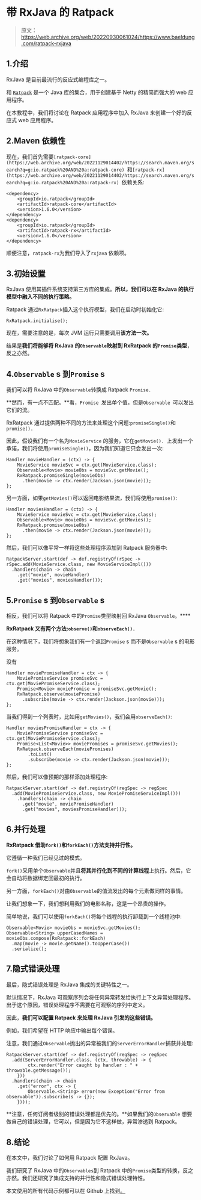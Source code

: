 # 带 RxJava 的 Ratpack

> 原文：<https://web.archive.org/web/20220930061024/https://www.baeldung.com/ratpack-rxjava>

## 1.介绍

RxJava 是目前最流行的反应式编程库之一。

和 [`Ratpack`](/web/20221129014402/https://www.baeldung.com/ratpack) 是一个 Java 库的集合，用于创建基于 Netty 的精简而强大的 web 应用程序。

在本教程中，我们将讨论在 Ratpack 应用程序中加入 RxJava 来创建一个好的反应式 web 应用程序。

## 2.Maven 依赖性

现在，我们首先需要`[ratpack-core](https://web.archive.org/web/20221129014402/https://search.maven.org/search?q=g:io.ratpack%20AND%20a:ratpack-core) `和`[ratpack-rx](https://web.archive.org/web/20221129014402/https://search.maven.org/search?q=g:io.ratpack%20AND%20a:ratpack-rx) `依赖关系:

```
<dependency>
    <groupId>io.ratpack</groupId>
    <artifactId>ratpack-core</artifactId>
    <version>1.6.0</version>
</dependency>
<dependency>
    <groupId>io.ratpack</groupId>
    <artifactId>ratpack-rx</artifactId>
    <version>1.6.0</version>
</dependency> 
```

顺便注意，`ratpack-rx`为我们导入了`rxjava` 依赖项。

## 3.初始设置

RxJava 使用其插件系统支持第三方库的集成。**所以，我们可以在 RxJava 的执行模型中融入不同的执行策略。**

Ratpack 通过`RxRatpack`插入这个执行模型，我们在启动时初始化它:

```
RxRatpack.initialise(); 
```

现在，需要注意的是，每次 JVM 运行只需要调用**该方法一次。**

结果是**我们将能够将 RxJava 的`Observable`映射到 RxRatpack 的`Promise`类型**，反之亦然。

## 4.`Observable` s 到`Promise` s

我们可以将 RxJava 中的`Observable`转换成 Ratpack `Promise.`

**然而，有一点不匹配。**看，`Promise `发出单个值，但是`Observable `可以发出它们的流。

RxRatpack 通过提供两种不同的方法来处理这个问题:`promiseSingle()`和`promise().`

因此，假设我们有一个名为`MovieService` 的服务，它在`getMovie(). `上发出一个承诺，我们将使用`promiseSingle()`，因为我们知道它只会发出一次:

```
Handler movieHandler = (ctx) -> {
    MovieService movieSvc = ctx.get(MovieService.class);
    Observable<Movie> movieObs = movieSvc.getMovie();
    RxRatpack.promiseSingle(movieObs)
      .then(movie -> ctx.render(Jackson.json(movie)));
};
```

另一方面，如果`getMovies()`可以返回电影结果流，我们将使用`promise()`:

```
Handler moviesHandler = (ctx) -> {
    MovieService movieSvc = ctx.get(MovieService.class);
    Observable<Movie> movieObs = movieSvc.getMovies();
    RxRatpack.promise(movieObs)
      .then(movie -> ctx.render(Jackson.json(movie)));
};
```

然后，我们可以像平常一样将这些处理程序添加到 Ratpack 服务器中:

```
RatpackServer.start(def -> def.registryOf(rSpec -> rSpec.add(MovieService.class, new MovieServiceImpl()))
  .handlers(chain -> chain
    .get("movie", movieHandler)
    .get("movies", moviesHandler)));
```

## 5.`Promise` s 到`Observable` s

相反，我们可以将 Ratpack 中的`Promise`类型映射回 RxJava `Observable`。****

**RxRatpack 又有两个方法:`observe()`和`observeEach().`**

在这种情况下，我们将想象我们有一个返回`Promise` s 而不是`Observable` s 的电影服务。

没有

```
Handler moviePromiseHandler = ctx -> {
    MoviePromiseService promiseSvc = ctx.get(MoviePromiseService.class);
    Promise<Movie> moviePromise = promiseSvc.getMovie();
    RxRatpack.observe(moviePromise)
      .subscribe(movie -> ctx.render(Jackson.json(movie)));
};
```

当我们得到一个列表时，比如用`getMovies()`，我们会用`observeEach()`:

```
Handler moviesPromiseHandler = ctx -> {
    MoviePromiseService promiseSvc = ctx.get(MoviePromiseService.class);
    Promise<List<Movie>> moviePromises = promiseSvc.getMovies();
    RxRatpack.observeEach(moviePromises)
        .toList()
        .subscribe(movie -> ctx.render(Jackson.json(movie)));
};
```

然后，我们可以像预期的那样添加处理程序:

```
RatpackServer.start(def -> def.registryOf(regSpec -> regSpec
  .add(MoviePromiseService.class, new MoviePromiseServiceImpl()))
    .handlers(chain -> chain
      .get("movie", moviePromiseHandler)
      .get("movies", moviesPromiseHandler)));
```

## 6.并行处理

**RxRatpack 借助`fork()`和`forkEach()`方法支持并行性。**

它遵循一种我们已经见过的模式。

`fork()`采用单个`Observable`并且**将其并行化到不同的计算线程**上执行。然后，它会自动将数据绑定回最初的执行。

另一方面，`forkEach()`对由`Observable`的值流发出的每个元素做同样的事情。

让我们想象一下，我们想利用我们的电影名称，这是一个昂贵的操作。

简单地说，我们可以使用`forkEach()`将每个线程的执行卸载到一个线程池中:

```
Observable<Movie> movieObs = movieSvc.getMovies();
Observable<String> upperCasedNames = movieObs.compose(RxRatpack::forkEach)
  .map(movie -> movie.getName().toUpperCase())
  .serialize();
```

## 7.隐式错误处理

最后，隐式错误处理是 RxJava 集成的关键特性之一。

默认情况下，RxJava 可观察序列会将任何异常转发给执行上下文异常处理程序。出于这个原因，错误处理程序不需要在可观察的序列中定义。

因此，**我们可以配置 Ratpack 来处理 RxJava 引发的这些错误。**

例如，我们希望在 HTTP 响应中输出每个错误。

注意，我们通过`Observable`抛出的异常被我们的`ServerErrorHandler`捕获并处理:

```
RatpackServer.start(def -> def.registryOf(regSpec -> regSpec
  .add(ServerErrorHandler.class, (ctx, throwable) -> {
        ctx.render("Error caught by handler : " + throwable.getMessage());
    }))
  .handlers(chain -> chain
    .get("error", ctx -> {
        Observable.<String> error(new Exception("Error from observable")).subscribe(s -> {});
    })));
```

**注意，任何订阅者级别的错误处理都是优先的。**如果我们的`Observable` 想要做自己的错误处理，它可以，但是因为它不这样做，异常渗透到 Ratpack。

## 8.结论

在本文中，我们讨论了如何用 Ratpack 配置 RxJava。

我们研究了 RxJava 中的`Observables`到 Ratpack 中的`Promise`类型的转换，反之亦然。我们还研究了集成支持的并行性和隐式错误处理特性。

本文使用的所有代码示例都可以在 Github 上找到[。](https://web.archive.org/web/20221129014402/https://github.com/eugenp/tutorials/tree/master/web-modules/ratpack)